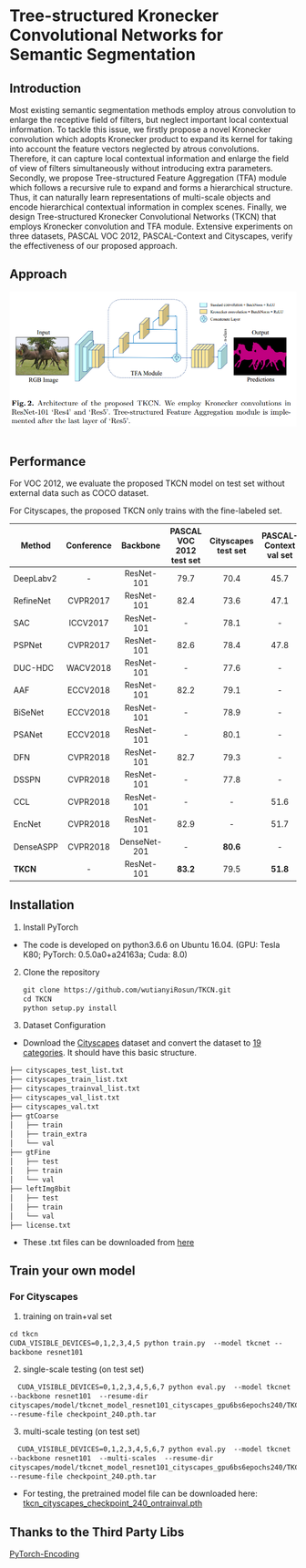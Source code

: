 # Tree-structured Kronecker Convolutional Networks for Semantic Segmentation


## Introduction
Most existing semantic segmentation methods employ atrous convolution to enlarge the receptive field of filters, but neglect important
local contextual information. To tackle this issue, we firstly propose a novel Kronecker convolution which adopts Kronecker product to expand its kernel for taking into account the feature vectors neglected by atrous convolutions. Therefore, it can capture local contextual information and enlarge the field of view of filters simultaneously without introducing extra parameters. Secondly, we propose Tree-structured Feature Aggregation (TFA) module which follows a recursive rule to expand and forms a hierarchical structure. Thus, it can naturally learn representations of multi-scale objects and encode hierarchical contextual information in complex scenes. Finally, we design Tree-structured Kronecker Convolutional Networks (TKCN) that employs Kronecker convolution and TFA module. Extensive experiments on three datasets, PASCAL VOC 2012, PASCAL-Context and Cityscapes, verify the effectiveness of our proposed approach.

## Approach


<div align="left">
  <img src="img/ArchOfNetwork.png" width="700"><br><br>
</div>

## Performance
For VOC 2012, we evaluate the proposed TKCN model on test set without external data such as COCO dataset. 

For Cityscapes, the proposed TKCN only trains with the fine-labeled set.

Method | Conference | Backbone | PASCAL VOC 2012 </br> test set  |Cityscapes </br> test set | PASCAL-Context </br> val set
-------|:-------:|:--------:|:--------:|:--------:|:--------:|
DeepLabv2 |-           | ResNet-101  | 79.7   | 70.4   | 45.7
RefineNet |  CVPR2017  | ResNet-101  | 82.4   | 73.6   | 47.1 
SAC       |  ICCV2017  | ResNet-101  | -      | 78.1   | -
PSPNet    |  CVPR2017  | ResNet-101  | 82.6   | 78.4   | 47.8
DUC-HDC   |  WACV2018  | ResNet-101  | -      | 77.6   | -
AAF       |  ECCV2018  | ResNet-101  | 82.2    |79.1   | -
BiSeNet   |  ECCV2018  | ResNet-101  | -      | 78.9   | - 
PSANet    |  ECCV2018  | ResNet-101  |-       | 80.1   | -
DFN       |  CVPR2018  | ResNet-101  | 82.7   | 79.3   | -
DSSPN     |  CVPR2018  | ResNet-101  |-       | 77.8   | -
CCL       |  CVPR2018  | ResNet-101  |-       | -      | 51.6
EncNet    |  CVPR2018  | ResNet-101  | 82.9   | -      | 51.7
DenseASPP |  CVPR2018  | DenseNet-201 |-      | **80.6**   | -
**TKCN**  |           -| ResNet-101  | **83.2** | 79.5   | **51.8**

## Installation
1. Install PyTorch
  - The code is developed on python3.6.6 on Ubuntu 16.04. (GPU: Tesla K80; PyTorch: 0.5.0a0+a24163a; Cuda: 8.0)
2. Clone the repository
   ```shell
   git clone https://github.com/wutianyiRosun/TKCN.git 
   cd TKCN
   python setup.py install
   ```
3. Dataset Configuration

  - Download the [Cityscapes](https://www.cityscapes-dataset.com/) dataset and convert the dataset to [19 categories](https://github.com/mcordts/cityscapesScripts/blob/master/cityscapesscripts/helpers/labels.py). It should have this basic structure. 
  
  ```
├── cityscapes_test_list.txt
├── cityscapes_train_list.txt
├── cityscapes_trainval_list.txt
├── cityscapes_val_list.txt
├── cityscapes_val.txt
├── gtCoarse
│   ├── train
│   ├── train_extra
│   └── val
├── gtFine
│   ├── test
│   ├── train
│   └── val
├── leftImg8bit
│   ├── test
│   ├── train
│   └── val
├── license.txt

  ```
  - These .txt files can be downloaded from [here](https://github.com/wutianyiRosun/Semantic_segmentation_datasets/tree/master/Cityscapes) 
  
## Train your own model
###  For Cityscapes
  
  1. training on train+val set
  ```
  cd tkcn
  CUDA_VISIBLE_DEVICES=0,1,2,3,4,5 python train.py  --model tkcnet --backbone resnet101 
  ```

  2. single-scale testing (on test set)
  ```
    CUDA_VISIBLE_DEVICES=0,1,2,3,4,5,6,7 python eval.py  --model tkcnet --backbone resnet101  --resume-dir cityscapes/model/tkcnet_model_resnet101_cityscapes_gpu6bs6epochs240/TKCNet101 --resume-file checkpoint_240.pth.tar
  ```
  3. multi-scale testing (on test set)
  ```
    CUDA_VISIBLE_DEVICES=0,1,2,3,4,5,6,7 python eval.py  --model tkcnet --backbone resnet101  --multi-scales  --resume-dir cityscapes/model/tkcnet_model_resnet101_cityscapes_gpu6bs6epochs240/TKCNet101 --resume-file checkpoint_240.pth.tar
  ```
  - For testing, the pretrained model file can be downloaded here: [tkcn_cityscapes_checkpoint_240_ontrainval.pth](https://pan.baidu.com/s/1xTYK2uZ1Aey-oDShdPuOZw)
  
  
## Thanks to the Third Party Libs
[PyTorch-Encoding](https://github.com/zhanghang1989/PyTorch-Encoding)
